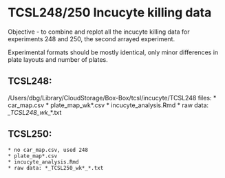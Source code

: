 
# TCSL248/250 Incucyte killing data

Objective - to combine and replot all the incucyte killing data for experiments 248 and 250, the second arrayed experiment.

Experimental formats should be mostly identical, only minor differences in plate layouts and number of plates. 

## TCSL248:

/Users/dbg/Library/CloudStorage/Box-Box/tcsl/incucyte/TCSL248
files: 
    * car_map.csv
    * plate_map_wk*.csv
    * incucyte_analysis.Rmd
    * raw data: *_TCSL248_wk*_*.txt

## TCSL250:
    * no car_map.csv, used 248
    * plate_map*.csv
    * incucyte_analysis.Rmd
    * raw data: *_TCSL250_wk*_*.txt

